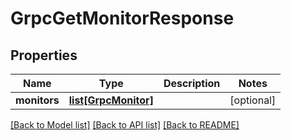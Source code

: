# GrpcGetMonitorResponse

## Properties
Name | Type | Description | Notes
------------ | ------------- | ------------- | -------------
**monitors** | [**list[GrpcMonitor]**](GrpcMonitor.md) |  | [optional] 

[[Back to Model list]](../README.md#documentation-for-models) [[Back to API list]](../README.md#documentation-for-api-endpoints) [[Back to README]](../README.md)


